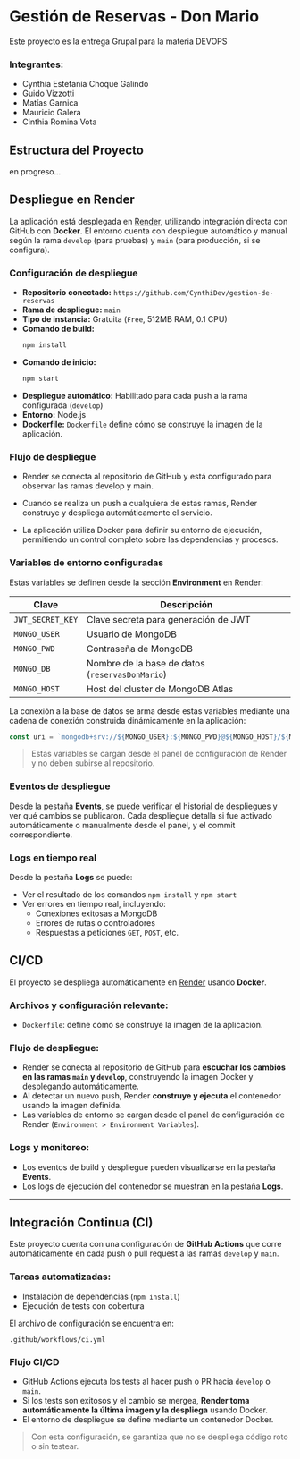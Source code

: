 
# Gestión de Reservas - Don Mario

Este proyecto  es la entrega Grupal para  la materia DEVOPS

### Integrantes:

- Cynthia Estefanía Choque Galindo 
- Guido Vizzotti 
- Matías Garnica 
- Mauricio Galera 
- Cinthia Romina Vota 


## Estructura del Proyecto

en progreso...

## Despliegue en Render

La aplicación está desplegada en [Render](https://render.com), utilizando integración directa con GitHub con **Docker**. El entorno cuenta con despliegue automático y manual según la rama `develop` (para pruebas) y `main` (para producción, si se configura).

### Configuración de despliegue

- **Repositorio conectado:** `https://github.com/CynthiDev/gestion-de-reservas`
- **Rama de despliegue:** `main`
- **Tipo de instancia:** Gratuita (`Free`, 512MB RAM, 0.1 CPU)
- **Comando de build:**  
  ```bash
  npm install
  ```
- **Comando de inicio:**  
  ```bash
  npm start
  ```
- **Despliegue automático:** Habilitado para cada push a la rama configurada (`develop`)
- **Entorno:** Node.js
- **Dockerfile:** `Dockerfile` define cómo se construye la imagen de la aplicación.

### Flujo de despliegue

- Render se conecta al repositorio de GitHub y está configurado para observar las ramas develop y main.

- Cuando se realiza un push a cualquiera de estas ramas, Render construye y despliega automáticamente el servicio.

- La aplicación utiliza Docker para definir su entorno de ejecución, permitiendo un control completo sobre las dependencias y procesos.

### Variables de entorno configuradas

Estas variables se definen desde la sección **Environment** en Render:

| Clave             | Descripción                                |
|------------------|---------------------------------------------|
| `JWT_SECRET_KEY` | Clave secreta para generación de JWT        |
| `MONGO_USER`     | Usuario de MongoDB                          |
| `MONGO_PWD`      | Contraseña de MongoDB                       |
| `MONGO_DB`       | Nombre de la base de datos (`reservasDonMario`) |
| `MONGO_HOST`     | Host del cluster de MongoDB Atlas           |

La conexión a la base de datos se arma desde estas variables mediante una cadena de conexión construida dinámicamente en la aplicación:

```javascript
const uri = `mongodb+srv://${MONGO_USER}:${MONGO_PWD}@${MONGO_HOST}/${MONGO_DB}?retryWrites=true&w=majority`;
```

> Estas variables se cargan desde el panel de configuración de Render y no deben subirse al repositorio.

### Eventos de despliegue

Desde la pestaña **Events**, se puede verificar el historial de despliegues y ver qué cambios se publicaron. Cada despliegue detalla si fue activado automáticamente o manualmente desde el panel, y el commit correspondiente.

### Logs en tiempo real

Desde la pestaña **Logs** se puede:

- Ver el resultado de los comandos `npm install` y `npm start`
- Ver errores en tiempo real, incluyendo:
  - Conexiones exitosas a MongoDB
  - Errores de rutas o controladores
  - Respuestas a peticiones `GET`, `POST`, etc.


## CI/CD

El proyecto se despliega automáticamente en [Render](https://render.com) usando **Docker**.

### Archivos y configuración relevante:

- `Dockerfile`: define cómo se construye la imagen de la aplicación.

### Flujo de despliegue:

- Render se conecta al repositorio de GitHub para **escuchar los cambios en las ramas `main` y `develop`**, construyendo la imagen Docker y desplegando automáticamente.
- Al detectar un nuevo push, Render **construye y ejecuta** el contenedor usando la imagen definida.
- Las variables de entorno se cargan desde el panel de configuración de Render (`Environment > Environment Variables`).

### Logs y monitoreo:

- Los eventos de build y despliegue pueden visualizarse en la pestaña **Events**.
- Los logs de ejecución del contenedor se muestran en la pestaña **Logs**.

---

## Integración Continua (CI)

Este proyecto cuenta con una configuración de **GitHub Actions** que corre automáticamente en cada push o pull request a las ramas `develop` y `main`.

### Tareas automatizadas:

- Instalación de dependencias (`npm install`)
- Ejecución de tests con cobertura

El archivo de configuración se encuentra en:

```
.github/workflows/ci.yml
```

### Flujo CI/CD

- GitHub Actions ejecuta los tests al hacer push o PR hacia `develop` o `main`.
- Si los tests son exitosos y el cambio se mergea, **Render toma automáticamente la última imagen y la despliega** usando Docker.
- El entorno de despliegue se define mediante un contenedor Docker.

> Con esta configuración, se garantiza que no se despliega código roto o sin testear.